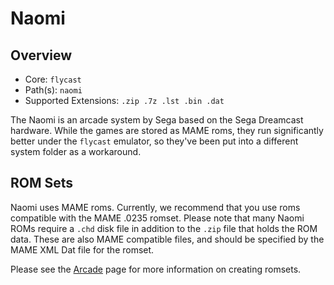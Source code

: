 # Naomi

## Overview

- Core: `flycast`
- Path(s): `naomi`
- Supported Extensions: `.zip .7z .lst .bin .dat`

The Naomi is an arcade system by Sega based on the Sega Dreamcast hardware. While the games are stored as MAME roms, they run significantly better under the `flycast` emulator, so they've been put into a different system folder as a workaround.

## ROM Sets

Naomi uses MAME roms. Currently, we recommend that you use roms compatible with the MAME .0235 romset. Please note that many Naomi ROMs require a `.chd` disk file in addition to the `.zip` file that holds the ROM data. These are also MAME compatible files, and should be specified by the MAME XML Dat file for the romset.

Please see the [Arcade](Arcade) page for more information on creating romsets.
